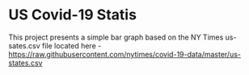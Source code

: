 # US Covid-19 Statis

This project presents a simple bar graph based on the NY Times us-sates.csv file
located here - https://raw.githubusercontent.com/nytimes/covid-19-data/master/us-states.csv


